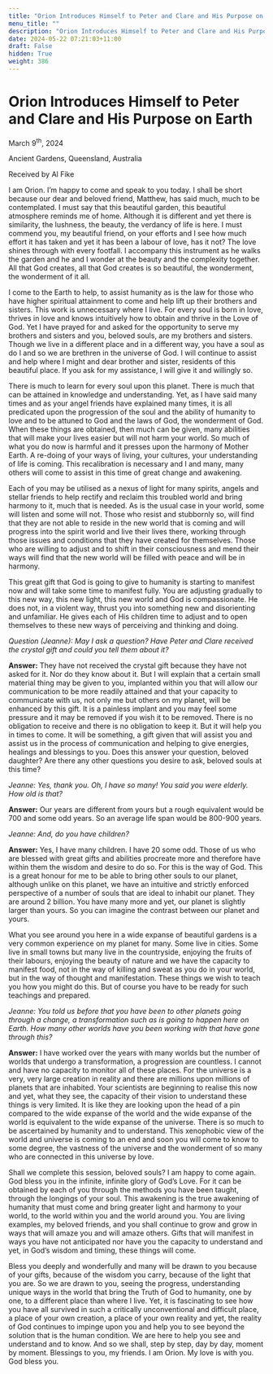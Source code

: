 ```yaml
---
title: "Orion Introduces Himself to Peter and Clare and His Purpose on Earthr"
menu_title: ""
description: "Orion Introduces Himself to Peter and Clare and His Purpose on Earth"
date: 2024-05-22 07:21:03+11:00
draft: False
hidden: True
weight: 386
---
```

# Orion Introduces Himself to Peter and Clare and His Purpose on Earth 

March 9<sup>th</sup>, 2024

Ancient Gardens, Queensland, Australia

Received by Al Fike 



I am Orion. I’m happy to come and speak to you today. I shall be short because our dear and beloved friend, Matthew, has said much, much to be contemplated. I  must say that this beautiful garden, this beautiful atmosphere reminds me of home. Although it is different and yet there is similarity, the lushness, the beauty, the verdancy of life is here. I must commend you, my beautiful friend, on your efforts and I see how much effort it has taken and yet it has been a labour of love, has it not? The love shines through with every footfall. I accompany this instrument as he walks the garden and he and I wonder at the beauty and the complexity together. All that God creates, all that God creates is so beautiful, the wonderment, the wonderment of it all.

I come to the Earth to help, to assist humanity as is the law for those who have higher spiritual attainment to come and help lift up their brothers and sisters. This work is unnecessary where I live. For every soul is born in love, thrives in love and knows intuitively how to obtain and thrive in the Love of God. Yet I have prayed for and asked for the opportunity to serve my brothers and sisters and you, beloved souls, are my brothers and sisters. Though we live in a different place and in a different way, you have a soul as do I and so we are brethren in the universe of God. I will continue to assist and help where I might and dear brother and sister, residents of this beautiful place. If you ask for my assistance, I will give it and willingly so.

There is much to learn for every soul upon this planet. There is much that can be attained in knowledge and understanding. Yet, as I have said many times and as your angel friends have explained many times, it is all predicated upon the progression of the soul and the ability of humanity to love and to be attuned to God and the laws of God, the wonderment of God. When these things are obtained, then much can be given, many abilities that will make your lives easier but will not harm your world. So much of what you do now is harmful and it presses upon the harmony of Mother Earth. A re-doing of your ways of living, your cultures, your understanding of life is coming. This recalibration is necessary and I and many, many others will come to assist in this time of great change and awakening.

Each of you may be utilised as a nexus of light for many spirits, angels and stellar friends to help rectify and reclaim this troubled world and bring harmony to it, much that is needed. As is the usual case in your world, some will listen and some will not. Those who resist and stubbornly so, will find that they are not able to reside in the new world that is coming and will progress into the spirit world and live their lives there, working through those issues and conditions that they have created for themselves. Those who are willing to adjust and to shift in their consciousness and mend their ways will find that the new world will be filled with peace and will be in harmony. 

This great gift that God is going to give to humanity is starting to manifest now and will take some time to manifest fully. You are adjusting gradually to this new way, this new light, this new world and God is compassionate. He does not, in a violent way, thrust you into something new and disorienting and unfamiliar. He gives each of His children time to adjust and to open themselves to these new ways of perceiving and thinking and doing.

*Question (Jeanne): May I ask a question? Have Peter and Clare received the crystal gift and could you tell them about it?*

**Answer:** They have not received the crystal gift because they have not asked for it. Nor do they know about it. But I will explain that a certain small material thing may be given to you, implanted within you that will allow our communication to be more readily attained and that your capacity to communicate with us, not only me but others on my planet, will be enhanced by this gift. It is a painless implant and you may feel some pressure and it may be removed if you wish it to be removed. There is no obligation to receive and there is no obligation to keep it. But it will help you in times to come. It will be something, a gift given that will assist you and assist us in the process of communication and helping to give energies, healings and blessings to you. Does this answer your question, beloved daughter? Are there any other questions you desire to ask, beloved souls at this time?

*Jeanne: Yes, thank you. Oh, I have so many! You said you were elderly. How old is that?*

**Answer:** Our years are different from yours but a rough equivalent would be 700 and some odd years. So an average life span would be 800-900 years.

*Jeanne: And, do you have children?*

**Answer:** Yes, I have many children. I have 20 some odd. Those of us who are blessed with great gifts and abilities procreate more and therefore have within them the wisdom and desire to do so. For this is the way of God. This is a great honour for me to be able to bring other souls to our planet, although unlike on this planet, we have an intuitive and strictly enforced perspective of a number of souls that are ideal to inhabit our planet. They are around 2 billion. You have many more and yet, our planet is slightly larger than yours. So you can imagine the contrast between our planet and yours. 

What you see around you here in a wide expanse of beautiful gardens is a very common experience on my planet for many. Some live in cities. Some live in small towns but many live in the countryside, enjoying the fruits of their labours, enjoying the beauty of nature and we have the capacity to manifest food, not in the way of killing and sweat as you do in your world, but in the way of thought and manifestation. These things we wish to teach you how you might do this. But of course you have to be ready for such teachings and prepared.

*Jeanne: You told us before that you have been to other planets going through a change, a transformation such as is going to happen here on Earth. How many other worlds have you been working with that have gone through this?*

**Answer:** I have worked over the years with many worlds but the number of worlds that undergo a transformation, a progression are countless. I cannot and have no capacity to monitor all of these places. For the universe is a very, very large creation in reality and there are millions upon millions of planets that are inhabited. Your scientists are beginning to realise this now and yet, what they see, the capacity of their vision to understand these things is very limited. It is like they are looking upon the head of a pin compared to the wide expanse of the world and the wide expanse of the world is equivalent to the wide expanse of the universe. There is so much to be ascertained by humanity and to understand. This xenophobic view of the world and universe is coming to an end and soon you will come to know to some degree, the vastness of the universe and the wonderment of so many who are connected in this universe by love.

Shall we complete this session, beloved souls? I am happy to come again. God bless you in the infinite, infinite glory of God’s Love. For it can be obtained by each of you through the methods you have been taught, through the longings of your soul. This awakening is the true awakening of humanity that must come and bring greater light and harmony to your world, to the world within you and the world around you. You are living examples, my beloved friends, and you shall continue to grow and grow in ways that will amaze you and will amaze others. Gifts that will manifest in ways you have not anticipated nor have you the capacity to understand and yet, in God’s wisdom and timing, these things will come.
 
Bless you deeply and wonderfully and many will be drawn to you because of your gifts, because of the wisdom you carry, because of the light that you are. So we are drawn to you, seeing the progress, understanding unique ways in the world that bring the Truth of God to humanity, one by one, to a different place than where I live. Yet, it is fascinating to see how you have all survived in such a critically unconventional and difficult place, a place of your own creation, a place of your own reality and yet, the reality of God continues to impinge upon you and help you to see beyond the solution that is the human condition. We are here to help you see and understand and to know. And so we shall, step by step, day by day, moment by moment. Blessings to you, my friends. I am Orion. My love is with you. God bless you.